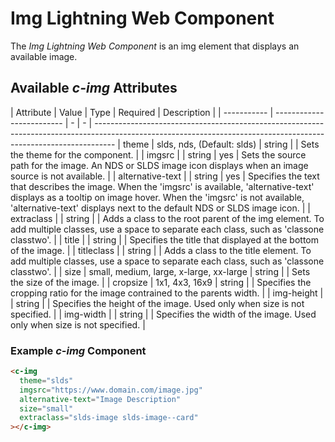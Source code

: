 # Img Lightning Web Component

The _Img Lightning Web Component_ is an img element that displays an available image.

## Available _c-img_ Attributes

| Attribute | Value | Type | Required | Description |
| ----------- | ------------------------- | - | - | ----------------------------------------------------------------------------------------------------------------------------------------------------------------- | theme | slds, nds, (Default: slds) | string | | Sets the theme for the component. |
| imgsrc | | string | yes | Sets the source path for the image. An NDS or SLDS image icon displays when an image source is not available. |
| alternative-text | | string | yes | Specifies the text that describes the image. When the 'imgsrc' is available, 'alternative-text' displays as a tooltip on image hover. When the 'imgsrc' is not available, 'alternative-text' displays next to the default NDS or SLDS image icon. |
| extraclass | | string | | Adds a class to the root parent of the img element. To add multiple classes, use a space to separate each class, such as 'classone classtwo'. |
| title | | string | | Specifies the title that displayed at the bottom of the image. |
| titleclass | | string | | Adds a class to the title element. To add multiple classes, use a space to separate each class, such as 'classone classtwo'. |
| size | small, medium, large, x-large, xx-large | string | | Sets the size of the image. |
| cropsize | 1x1, 4x3, 16x9 | string | | Specifies the cropping ratio for the image contrained to the parents width. |
| img-height | | string | | Specifies the height of the image. Used only when size is not specified. |
| img-width | | string | | Specifies the width of the image. Used only when size is not specified. |

### Example _c-img_ Component

```html
<c-img
  theme="slds"
  imgsrc="https://www.domain.com/image.jpg"
  alternative-text="Image Description"
  size="small"
  extraclass="slds-image slds-image--card"
></c-img>
```
